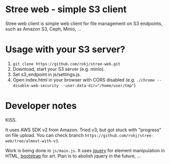 # Stree web - simple S3 client
Stree web client is simple web client for file management on S3 endpoints, such as Amazon S3, Ceph, Minio, ... 

# Usage with your S3 server?
1. `git clone https://github.com/rokj/stree-web.git`
2. Download, start your S3 server (e.g. minio).
3. Set s3_endpoint in js/settings.js.
4. Open index.html in your browser with CORS disabled (e.g. `./chrome --disable-web-security --user-data-dir="/home/user/tmp"`)

# Developer notes
KISS. 
  
It uses AWS SDK v2 from Amazon. Tried v3, but got stuck with "progress" on file upload. You can check branch `https://github.com/rokj/stree-web/tree/almost-with-v3`.

Work is being done in `js/main.js`. It uses [jquery](https://jquery.com/) for element manipulation in HTML, [bootstrap](https://getbootstrap.com/) for art. Plan is to abolish jquery in the future, ...
